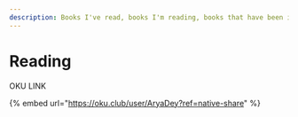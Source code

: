 ```yaml
---
description: Books I've read, books I'm reading, books that have been influential
---
```


# Reading

OKU LINK&#x20;

{% embed url="https://oku.club/user/AryaDey?ref=native-share" %}

